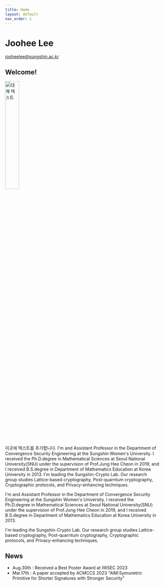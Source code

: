 ```yaml
---
title: Home
layout: default
nav_order: 1
---
```

# **Joohee** Lee
jooheelee@sungshin.ac.kr
## Welcome!
<link rel="stylesheet" href="/sungshincrypto.github.io/assets/css/style.css">
<div class="image-and-text">
  <img src="https://github.com/sungshincrypto/sungshincrypto.github.io/assets/143777085/f677ce0b-e2d5-4775-aa49-f8b493e5bcd2" height="30%" width="30%" alt="대체 텍스트" class="left-image">
  <p>이곳에 텍스트를 추가합니다. I'm and Assistant Professor in the Department of Convergence Security Engineering at the Sungshin Women's University.
    I received the Ph.D.degree in Mathematical Sciences at Seoul National University(SNU) under the supervision of Prof.Jung Hee Cheon in 2019,
    and I received B.S.degree in Department of Mathematics Education at Korea University in 2013.
    I'm leading the Sungshin-Crypto Lab. Our research group studies Lattice-based cryptography, Post-quarntum cryptography, Cryptographic protocols, and Privacy-enhancing techniques.</p>
</div>


I'm and Assistant Professor in the Department of Convergence Security Engineering at the Sungshin Women's University.
I received the Ph.D.degree in Mathematical Sciences at Seoul National University(SNU) under the supervision of Prof.Jung Hee Cheon in 2019,
and I received B.S.degree in Department of Mathematics Education at Korea University in 2013.

I'm leading the Sungshin-Crypto Lab.
Our research group studies Lattice-based cryptography, Post-quarntum cryptography, Cryptographic protocols, and Privacy-enhancing techniques.

## News
- Aug.30th : Received a Best Poster Award at IWSEC 2023
- Mar.17th : A paper accepted by ACMCCS 2023
             "AIM:Symunetric Primitive for Shorter Signatures with Stronger Security"
  

[^1]: [It can take up to 10 minutes for changes to your site to publish after you push the changes to GitHub](https://docs.github.com/en/pages/setting-up-a-github-pages-site-with-jekyll/creating-a-github-pages-site-with-jekyll#creating-your-site).

[Just the Docs]: https://just-the-docs.github.io/just-the-docs/
[GitHub Pages]: https://docs.github.com/en/pages
[README]: https://github.com/just-the-docs/just-the-docs-template/blob/main/README.md
[Jekyll]: https://jekyllrb.com
[GitHub Pages / Actions workflow]: https://github.blog/changelog/2022-07-27-github-pages-custom-github-actions-workflows-beta/
[use this template]: https://github.com/just-the-docs/just-the-docs-template/generate
